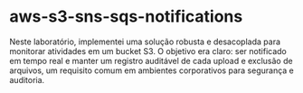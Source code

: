 # aws-s3-sns-sqs-notifications
Neste laboratório, implementei uma solução robusta e desacoplada para monitorar atividades em um bucket S3. O objetivo era claro: ser notificado em tempo real e manter um registro auditável de cada upload e exclusão de arquivos, um requisito comum em ambientes corporativos para segurança e auditoria.
